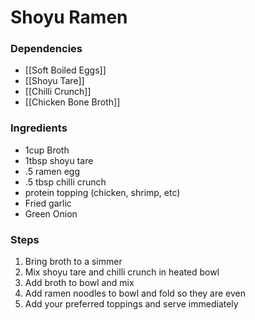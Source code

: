 # Shoyu Ramen 

### Dependencies 
- [[Soft Boiled Eggs]]
- [[Shoyu Tare]]
- [[Chilli Crunch]]
- [[Chicken Bone Broth]] 

### Ingredients 
- 1cup Broth 
- 1tbsp shoyu tare 
- .5 ramen egg 
- .5 tbsp chilli crunch 
- protein topping (chicken, shrimp, etc)
- Fried garlic 
- Green Onion

### Steps 
1. Bring broth to a simmer 
2. Mix shoyu tare and chilli crunch in heated bowl
3. Add broth to bowl and mix 
4. Add ramen noodles to bowl and fold so they are even 
5. Add your preferred toppings and serve immediately
